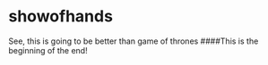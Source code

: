 # showofhands
See, this is going to be better than game of thrones
####This is the beginning of the end!
